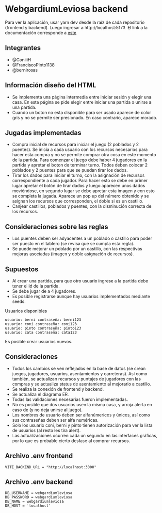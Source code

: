# WebgardiumLeviosa backend
Para ver la aplicación, usar yarn dev desde la raíz de cada repositorio (frontend y backend). Luego ingresar a http://localhost:5173.
El link a la documentación corresponde a [este](https://app.getpostman.com/join-team?invite_code=332e876621d952b385313edd8a37c88e&target_code=3a6c2853856d92015d69f1f3451c5199). 

## Integrantes
- @ConiiiH
- @FranciscoPinto1138
- @bernirosas


## Información diseño del HTML


- Se implementa una página intermedia entre iniciar sesión y elegir una casa. En esta página se pide elegir entre iniciar una partida o unirse a una partida.
- Cuando un boton no esta disponible para ser usado aparece de color gris y no se permite ser presionado. En caso contrario, aparece morado.


## Jugadas implementadas


- Compra inicial de recursos para iniciar el juego (2 poblados y 2 puentes). Se inicia a cada usuario con los recursos necesarios para hacer esta compra y no se permite comprar otra cosa en este momento de la partida. Para comenzar el juego debe haber 4 jugadores en la partida y apretar el boton de terminar turno. Todos deben colocar 2 poblados y 2 puentes para que se puedan tirar los dados.
- Tirar los dados para iniciar el turno, con la asignación de recursos correspondiente a cada jugador. Para hacer esto se debe en primer lugar apretar el botón de tirar dados y luego aparecen unos dados moviéndose, en segundo lugar se debe apretar esta imagen y con esto se completa la jugada. Aparece un pop up del número obtenido y se asignan los recursos que corresponden, el doble si es un castillo.
- Canjear castillos, poblados y puentes, con la disminución correcta de los recursos.

## Consideraciones sobre las reglas


- Los puentes deben ser adyacentes a un poblado o castillo para poder ser puesto en el tablero (se revisa que se cumpla esta regla).
- Se puede mejorar un poblado por un castillo, con las respectivas mejoras asociadas (imagen y doble asignación de recursos).


## Supuestos


- Al crear una partida, para que otro usuario ingrese a la partida debe tener el id de la partida.
- Se debe jugar de a 4 jugadores.
- Es posible registrarse aunque hay usuarios implementados mediante seeds.


Usuarios disponibles


```
usuario: berni contraseña: berni123
usuario: coni contraseña: coni123
usuario: pinto contraseña: pinto123
usuario: cata contraseña: cata123
```
Es posible crear usuarios nuevos.

## Consideraciones


- Todos los cambios se ven reflejados en la base de datos (se crean juegos, jugadores, usuarios, asentamientos y carreteras). Así como también, se actualizan recursos y puntajes de jugadores con las compras y se actualiza status de asentamiento al mejorarlo a castillo.
- Se realiza la conexión de frontend y backend.
- Se actualiza el diagrama ER.
- Todas las validaciones necesarias fueron implementadas.
- No es posible que dos usuarios usen la misma casa, y arroja alerta en caso de (y no deja unirse al juego).
- Los nombres de usuario deben ser alfanúmericos y únicos, así como sus contraseñas deben ser alfa numéricas.
- Solo los usuario coni, berni y pinto tienen autorización para ver la lista de usuarios (al resto les tira alert).
- Las actualizaciones ocurren cada un segundo en las interfaces gráficas, por lo que es probable cierto desfase al comprar recursos.


## Archivo .env frontend


```
VITE_BACKEND_URL = "http://localhost:3000"
```


## Archivo .env backend


```
DB_USERNAME = webgardiumleviosa
DB_PASSWORD = webgardiumleviosa
DB_NAME = webgardiumleviosa
DB_HOST = 'localhost'
```
